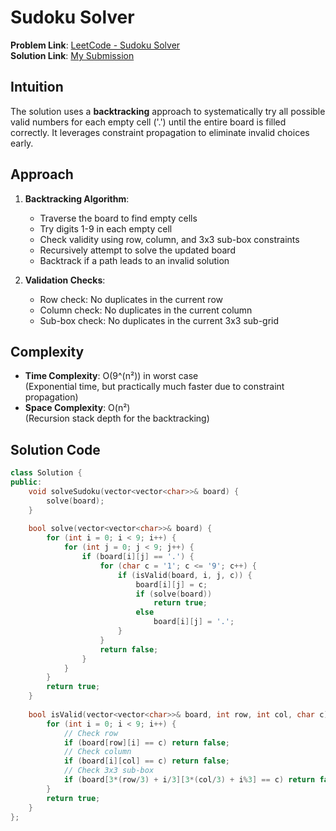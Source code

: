 # Sudoku Solver

**Problem Link**: [LeetCode - Sudoku Solver](https://leetcode.com/problems/sudoku-solver/)  
**Solution Link**: [My Submission](https://leetcode.com/problems/sudoku-solver/submissions/1624352655)

## Intuition
The solution uses a **backtracking** approach to systematically try all possible valid numbers for each empty cell ('.') until the entire board is filled correctly. It leverages constraint propagation to eliminate invalid choices early.

## Approach
1. **Backtracking Algorithm**:
   - Traverse the board to find empty cells
   - Try digits 1-9 in each empty cell
   - Check validity using row, column, and 3x3 sub-box constraints
   - Recursively attempt to solve the updated board
   - Backtrack if a path leads to an invalid solution

2. **Validation Checks**:
   - Row check: No duplicates in the current row
   - Column check: No duplicates in the current column
   - Sub-box check: No duplicates in the current 3x3 sub-grid

## Complexity
- **Time Complexity**: O(9^(n²)) in worst case  
  (Exponential time, but practically much faster due to constraint propagation)
- **Space Complexity**: O(n²)  
  (Recursion stack depth for the backtracking)

## Solution Code
```cpp
class Solution {
public:
    void solveSudoku(vector<vector<char>>& board) {
        solve(board);
    }
    
    bool solve(vector<vector<char>>& board) {
        for (int i = 0; i < 9; i++) {
            for (int j = 0; j < 9; j++) {
                if (board[i][j] == '.') {
                    for (char c = '1'; c <= '9'; c++) {
                        if (isValid(board, i, j, c)) {
                            board[i][j] = c;
                            if (solve(board)) 
                                return true;
                            else 
                                board[i][j] = '.';
                        }
                    }
                    return false;
                }
            }
        }
        return true;
    }
    
    bool isValid(vector<vector<char>>& board, int row, int col, char c) {
        for (int i = 0; i < 9; i++) {
            // Check row
            if (board[row][i] == c) return false;
            // Check column
            if (board[i][col] == c) return false;
            // Check 3x3 sub-box
            if (board[3*(row/3) + i/3][3*(col/3) + i%3] == c) return false;
        }
        return true;
    }
};
